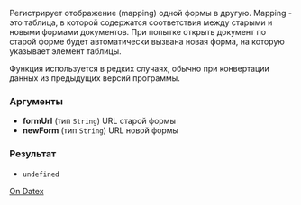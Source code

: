 Регистрирует отображение (mapping) одной формы в другую. Mapping - это таблица, в которой содержатся соответствия между старыми и новыми формами документов. При попытке открыть документ по старой форме будет автоматически вызвана новая форма, на которую указывает элемент таблицы.

Функция используется в редких случаях, обычно при конвертации данных из предыдущих версий программы.

### Аргументы
- **formUrl** (тип `String`) 
	URL старой формы
- **newForm** (тип `String`) 
	URL новой формы

### Результат
- `undefined`

[On Datex](http://docs.datex.ru/article.htm?id=5620276905286592625)